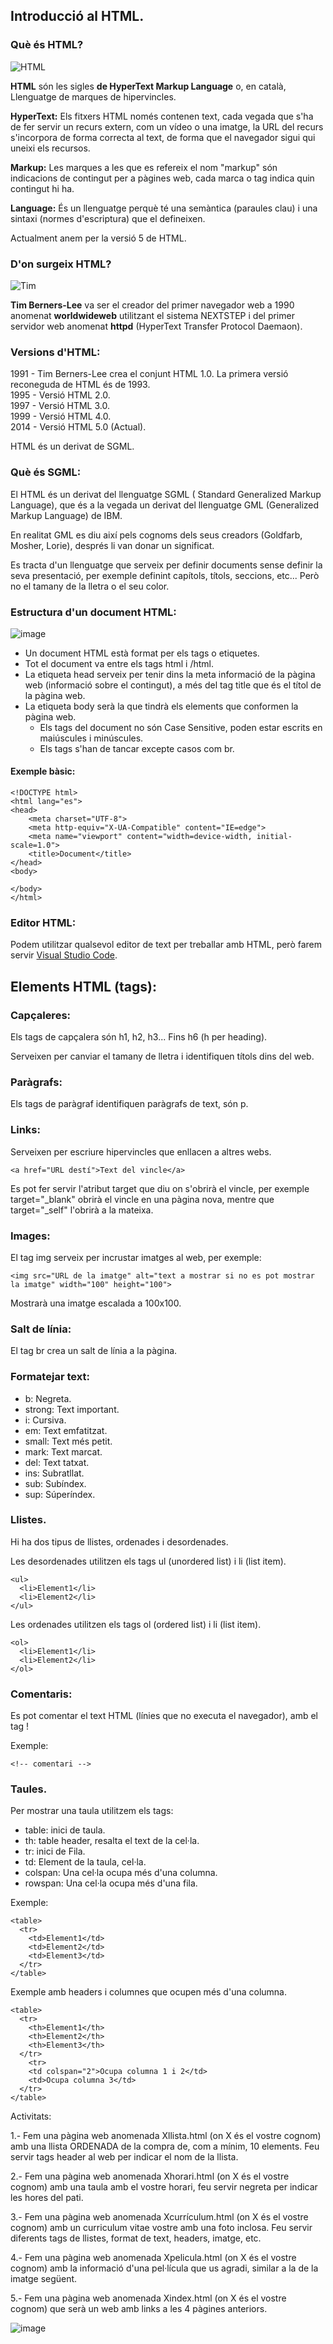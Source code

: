 ## Introducció al HTML.

### Què és HTML?

![HTML](https://user-images.githubusercontent.com/110727546/211291962-53330a1b-3811-456c-93b5-59bc18e88a9b.png)

**HTML** són les sigles **de HyperText Markup Language** o, en català, Llenguatge de marques de hipervincles.

**HyperText:** Els fitxers HTML només contenen text, cada vegada que s'ha de fer servir un recurs extern, com un vídeo o una imatge, la URL del recurs s'incorpora de forma correcta al text, de forma que el navegador sigui qui uneixi els recursos.

**Markup:** Les marques a les que es refereix el nom "markup" són indicacions de contingut per a pàgines web, cada marca o tag indica quin contingut hi ha.

**Language:** És un llenguatge perquè té una semàntica (paraules clau) i una sintaxi (normes d'escriptura) que el defineixen.

Actualment anem per la versió 5 de HTML.

### D'on surgeix HTML?

![Tim](https://upload.wikimedia.org/wikipedia/commons/thumb/f/f8/Tim_Berners-Lee.jpg/220px-Tim_Berners-Lee.jpg)

**Tim Berners-Lee** va ser el creador del primer navegador web a 1990 anomenat **worldwideweb** utilitzant el sistema NEXTSTEP i del primer servidor web anomenat **httpd** (HyperText Transfer Protocol Daemaon).

### Versions d'HTML:

1991 - Tim Berners-Lee crea el conjunt HTML 1.0. La primera versió reconeguda de HTML és de 1993.<br>
1995 - Versió HTML 2.0.<br>
1997 - Versió HTML 3.0.<br>
1999 - Versió HTML 4.0.<br>
2014 - Versió HTML 5.0 (Actual).<br>

HTML és un derivat de SGML.

### Què és SGML: 

El HTML és un derivat del llenguatge SGML ( Standard Generalized Markup Language), que és a la vegada un derivat del llenguatge GML (Generalized Markup Language) de IBM.

En realitat GML es diu així pels cognoms dels seus creadors (Goldfarb, Mosher, Lorie), després li van donar un significat.

Es tracta d'un llenguatge que serveix per definir documents sense definir la seva presentació, per exemple definint capítols, títols, seccions, etc... Però no el tamany de la lletra o el seu color. 

### Estructura d'un document HTML:

![image](https://user-images.githubusercontent.com/110727546/218274745-f79c1aaf-5e35-40f0-81ad-3734de846c06.png)


- Un document HTML està format per els tags o etiquetes.
- Tot el document va entre els tags html i /html.
- La etiqueta head serveix per tenir dins la meta informació de la pàgina web (informació sobre el contingut), a més del tag title que és el títol de la pàgina web.
- La etiqueta body serà la que tindrà els elements que conformen la pàgina web.
  - Els tags del document no són Case Sensitive, poden estar escrits en maiúscules i minúscules.
  - Els tags s'han de tancar excepte casos com br.
  
#### Exemple bàsic:

```
<!DOCTYPE html>
<html lang="es">
<head>
    <meta charset="UTF-8">
    <meta http-equiv="X-UA-Compatible" content="IE=edge">
    <meta name="viewport" content="width=device-width, initial-scale=1.0">
    <title>Document</title>
</head>
<body>
    
</body>
</html>
```

  ### Editor HTML:
  
  Podem utilitzar qualsevol editor de text per treballar amb HTML, però farem servir [Visual Studio Code](https://code.visualstudio.com/docs/setup/linux).
  
  ## Elements HTML (tags):

  ### Capçaleres:
  
  Els tags de capçalera són h1, h2, h3... Fins h6 (h per heading).
  
  Serveixen per canviar el tamany de lletra i identifiquen títols dins del web.
  
  ### Paràgrafs:
  
  Els tags de paràgraf identifiquen paràgrafs de text, són p.
  
  ### Links:
  
  Serveixen per escriure hipervincles que enllacen a altres webs.
  
  ```
  <a href="URL destí">Text del vincle</a>
  ```
  Es pot fer servir l'atribut target que diu on s'obrirà el vincle, per exemple target="_blank" obrirà el vincle en una pàgina nova, mentre que target="_self" l'obrirà a la mateixa.
  
  ### Images:
  
  El tag img serveix per incrustar imatges al web, per exemple: 
  
  ```
  <img src="URL de la imatge" alt="text a mostrar si no es pot mostrar la imatge" width="100" height="100"> 
  ```
  Mostrarà una imatge escalada a 100x100.
  
  ### Salt de línia: 
  
  El tag br crea un salt de línia a la pàgina.
  
  ### Formatejar text:
  
- b: Negreta.
- strong: Text important.
- i: Cursiva.
- em: Text emfatitzat.
- small: Text més petit.
- mark: Text marcat.
- del: Text tatxat.
- ins: Subratllat.
- sub: Subíndex.
- sup: Súperíndex.


### Llistes.

Hi ha dos tipus de llistes, ordenades i desordenades.

Les desordenades utilitzen els tags ul (unordered list) i li (list item).

```
<ul>
  <li>Element1</li>
  <li>Element2</li>  
</ul>
```

Les ordenades utilitzen els tags ol (ordered list) i li (list item).

```
<ol>
  <li>Element1</li>
  <li>Element2</li>  
</ol>
```

### Comentaris:

Es pot comentar el text HTML (línies que no executa el navegador), amb el tag !

Exemple:

```
<!-- comentari -->
```

### Taules.

Per mostrar una taula utilitzem els tags:

- table: inici de taula.
- th: table header, resalta el text de la cel·la.
- tr: inici de Fila.
- td: Element de la taula, cel·la.
- colspan: Una cel·la ocupa més d'una columna.
- rowspan: Una cel·la ocupa més d'una fila.


Exemple:

```
<table>
  <tr>
    <td>Element1</td>
    <td>Element2</td>
    <td>Element3</td>
  </tr>
</table>
```

Exemple amb headers i columnes que ocupen més d'una columna.

```
<table>
  <tr>
    <th>Element1</th>
    <th>Element2</th>
    <th>Element3</th>
  </tr>
    <tr>
    <td colspan="2">Ocupa columna 1 i 2</td>
    <td>Ocupa columna 3</td>    
  </tr>
</table>
```



Activitats:

1.- Fem una pàgina web anomenada Xllista.html (on X és el vostre cognom) amb una llista ORDENADA de la compra de, com a mínim, 10 elements.
Feu servir tags header al web per indicar el nom de la llista.

2.- Fem una pàgina web anomenada Xhorari.html (on X és el vostre cognom) amb una taula amb el vostre horari, feu servir negreta per indicar les hores del pati.

3.- Fem una pàgina web anomenada Xcurrículum.html (on X és el vostre cognom) amb un curriculum vitae vostre amb una foto inclosa.
Feu servir diferents tags de llistes, format de text, headers, imatge, etc.

4.- Fem una pàgina web anomenada Xpelicula.html (on X és el vostre cognom) amb la informació d'una pel·lícula que us agradi, similar a la de la imatge següent.

5.- Fem una pàgina web anomenada Xindex.html (on X és el vostre cognom) que serà un web amb links a les 4 pàgines anteriors.

![image](https://user-images.githubusercontent.com/110727546/211312288-24a7feb6-9638-4d05-b66a-7c4db9e67f6d.png)

  

